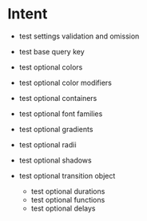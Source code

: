 # Intent

- test settings validation and omission

- test base query key

- test optional colors
- test optional color modifiers
- test optional containers
- test optional font families
- test optional gradients
- test optional radii
- test optional shadows
- test optional transition object
  - test optional durations
  - test optional functions
  - test optional delays
